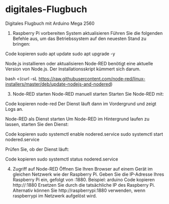 # digitales-Flugbuch
Digitales Flugbuch mit Arduino Mega 2560


1. Raspberry Pi vorbereiten
System aktualisieren
Führen Sie die folgenden Befehle aus, um das Betriebssystem auf den neuesten Stand zu bringen:

Code kopieren
sudo apt update
sudo apt upgrade -y

Node.js installieren oder aktualisieren
Node-RED benötigt eine aktuelle Version von Node.js. Der Installationsskript kümmert sich darum.

bash <(curl -sL https://raw.githubusercontent.com/node-red/linux-installers/master/deb/update-nodejs-and-nodered)

3. Node-RED starten
Node-RED manuell starten Starten Sie Node-RED mit:

Code kopieren
node-red
Der Dienst läuft dann im Vordergrund und zeigt Logs an.

Node-RED als Dienst starten Um Node-RED im Hintergrund laufen zu lassen, starten Sie den Dienst:


Code kopieren
sudo systemctl enable nodered.service
sudo systemctl start nodered.service

Prüfen Sie, ob der Dienst läuft:


Code kopieren
sudo systemctl status nodered.service

4. Zugriff auf Node-RED
Öffnen Sie Ihren Browser auf einem Gerät im gleichen Netzwerk wie der Raspberry Pi.
Geben Sie die IP-Adresse Ihres Raspberry Pi ein, gefolgt von :1880. Beispiel:
arduino
Code kopieren
http://<IP-Adresse>:1880
Ersetzen Sie <IP-Adresse> durch die tatsächliche IP des Raspberry Pi. Alternativ können Sie http://raspberrypi:1880 verwenden, wenn raspberrypi im Netzwerk aufgelöst wird.



